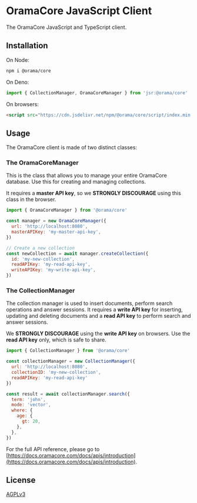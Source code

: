 # OramaCore JavaScript Client

The OramaCore JavaScript and TypeScript client.

## Installation

On Node:

```bash
npm i @orama/core
```

On Deno:

```js
import { CollectionManager, OramaCoreManager } from 'jsr:@orama/core'
```

On browsers:

```html
<script src="https://cdn.jsdelivr.net/npm/@orama/core/script/index.min.js"></script>
```

## Usage

The OramaCore client is made of two distinct classes:

### The OramaCoreManager

This is the class that allows you to manage your entire OramaCore database. Use this for creating and managing collections.

It requires a **master API key**, so we **STRONGLY DISCOURAGE** using this class in the browser.

```js
import { OramaCoreManager } from '@orama/core'

const manager = new OramaCoreManager({
  url: 'http://localhost:8080',
  masterAPIKey: 'my-master-api-key',
})

// Create a new collection
const newCollection = await manager.createCollection({
  id: 'my-new-collection',
  readAPIKey: 'my-read-api-key',
  writeAPIKey: 'my-write-api-key',
})
```

### The CollectionManager

The collection manager is used to insert documents, perform search operations and answer sessions.
It requires a **write API key** for inserting, updating and deleting documents and a **read API key** to perform search and answer sessions.

We **STRONGLY DISCOURAGE** using the **write API key** on browsers. Use the **read API key** only, which is safe to share.

```js
import { CollectionManager } from '@orama/core'

const collectionManager = new CollectionManager({
  url: 'http://localhost:8080',
  collectionID: 'my-new-collection',
  readAPIKey: 'my-read-api-key'
})

const result = await collectionManager.search({
  term: 'john',
  mode: 'vector',
  where: {
    age: {
      gt: 20,
    },
  },
})
```

For the full API reference, please go to [https://docs.oramacore.com/docs/apis/introduction](https://docs.oramacore.com/docs/apis/introduction).

## License

[AGPLv3](/LICENSE.md)